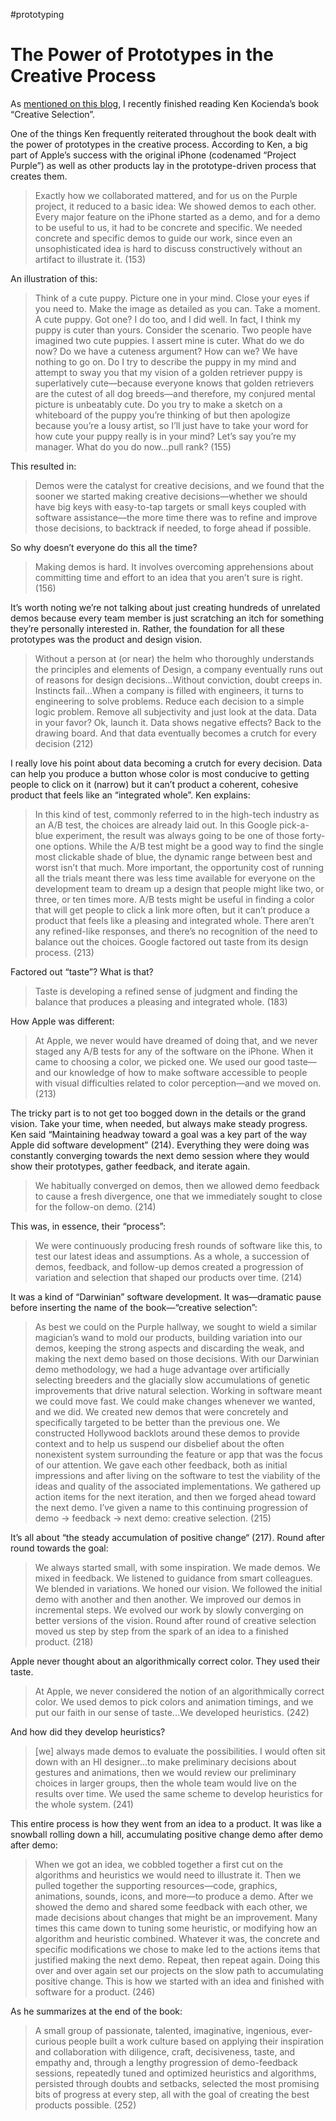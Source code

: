 #prototyping

# The Power of Prototypes in the Creative Process

As [mentioned on this blog](https://blog.jim-nielsen.com/2019/book-notes-creative-selection/), I recently finished reading Ken Kocienda’s book “Creative Selection”.

One of the things Ken frequently reiterated throughout the book dealt with the power of prototypes in the creative process. According to Ken, a big part of Apple’s success with the original iPhone (codenamed “Project Purple”) as well as other products lay in the prototype-driven process that creates them.

> Exactly how we collaborated mattered, and for us on the Purple project, it reduced to a basic idea: We showed demos to each other. Every major feature on the iPhone started as a demo, and for a demo to be useful to us, it had to be concrete and specific. We needed concrete and specific demos to guide our work, since even an unsophisticated idea is hard to discuss constructively without an artifact to illustrate it. (153)

An illustration of this:

> Think of a cute puppy. Picture one in your mind. Close your eyes if you need to. Make the image as detailed as you can. Take a moment. A cute puppy. Got one? I do too, and I did well. In fact, I think my puppy is cuter than yours. Consider the scenario. Two people have imagined two cute puppies. I assert mine is cuter. What do we do now? Do we have a cuteness argument? How can we? We have nothing to go on. Do I try to describe the puppy in my mind and attempt to sway you that my vision of a golden retriever puppy is superlatively cute—because everyone knows that golden retrievers are the cutest of all dog breeds—and therefore, my conjured mental picture is unbeatably cute. Do you try to make a sketch on a whiteboard of the puppy you’re thinking of but then apologize because you’re a lousy artist, so I’ll just have to take your word for how cute your puppy really is in your mind? Let’s say you’re my manager. What do you do now...pull rank? (155)

This resulted in:

> Demos were the catalyst for creative decisions, and we found that the sooner we started making creative decisions—whether we should have big keys with easy-to-tap targets or small keys coupled with software assistance—the more time there was to refine and improve those decisions, to backtrack if needed, to forge ahead if possible.

So why doesn’t everyone do this all the time?

> Making demos is hard. It involves overcoming apprehensions about committing time and effort to an idea that you aren’t sure is right. (156)

It’s worth noting we’re not talking about just creating hundreds of unrelated demos because every team member is just scratching an itch for something they’re personally interested in. Rather, the foundation for all these prototypes was the product and design vision. 

> Without a person at (or near) the helm who thoroughly understands the principles and elements of Design, a company eventually runs out of reasons for design decisions...Without conviction, doubt creeps in. Instincts fail...When a company is filled with engineers, it turns to engineering to solve problems. Reduce each decision to a simple logic problem. Remove all subjectivity and just look at the data. Data in your favor? Ok, launch it. Data shows negative effects? Back to the drawing board. And that data eventually becomes a crutch for every decision (212)

I really love his point about data becoming a crutch for every decision. Data can help you produce a button whose color is most conducive to getting people to click on it (narrow) but it can’t product a coherent, cohesive product that feels like an “integrated whole”. Ken explains:

> In this kind of test, commonly referred to in the high-tech industry as an A/B test, the choices are already laid out. In this Google pick-a-blue experiment, the result was always going to be one of those forty-one options. While the A/B test might be a good way to find the single most clickable shade of blue, the dynamic range between best and worst isn’t that much. More important, the opportunity cost of running all the trials meant there was less time available for everyone on the development team to dream up a design that people might like two, or three, or ten times more. A/B tests might be useful in finding a color that will get people to click a link more often, but it can’t produce a product that feels like a pleasing and integrated whole. There aren’t any refined-like responses, and there’s no recognition of the need to balance out the choices. Google factored out taste from its design process. (213)

Factored out “taste”? What is that?

> Taste is developing a refined sense of judgment and finding the balance that produces a pleasing and integrated whole. (183)

How Apple was different:

> At Apple, we never would have dreamed of doing that, and we never staged any A/B tests for any of the software on the iPhone. When it came to choosing a color, we picked one. We used our good taste—and our knowledge of how to make software accessible to people with visual difficulties related to color perception—and we moved on. (213)

The tricky part is to not get too bogged down in the details or the grand vision. Take your time, when needed, but always make steady progress. Ken said “Maintaining headway toward a goal was a key part of the way Apple did software development” (214). Everything they were doing was constantly converging towards the next demo session where they would show their prototypes, gather feedback, and iterate again.

> We habitually converged on demos, then we allowed demo feedback to cause a fresh divergence, one that we immediately sought to close for the follow-on demo. (214)

This was, in essence, their “process”:

> We were continuously producing fresh rounds of software like this, to test our latest ideas and assumptions. As a whole, a succession of demos, feedback, and follow-up demos created a progression of variation and selection that shaped our products over time. (214)

It was a kind of “Darwinian” software development. It was—dramatic pause before inserting the name of the book—“creative selection”:

> As best we could on the Purple hallway, we sought to wield a similar magician’s wand to mold our products, building variation into our demos, keeping the strong aspects and discarding the weak, and making the next demo based on those decisions. With our Darwinian demo methodology, we had a huge advantage over artificially selecting breeders and the glacially slow accumulations of genetic improvements that drive natural selection. Working in software meant we could move fast. We could make changes whenever we wanted, and we did. We created new demos that were concretely and specifically targeted to be better than the previous one. We constructed Hollywood backlots around these demos to provide context and to help us suspend our disbelief about the often nonexistent system surrounding the feature or app that was the focus of our attention. We gave each other feedback, both as initial impressions and after living on the software to test the viability of the ideas and quality of the associated implementations. We gathered up action items for the next iteration, and then we forged ahead toward the next demo. I’ve given a name to this continuing progression of demo -> feedback -> next demo: creative selection. (215)

It’s all about “the steady accumulation of positive change“ (217). Round after round towards the goal:

> We always started small, with some inspiration. We made demos. We mixed in feedback. We listened to guidance from smart colleagues. We blended in variations. We honed our vision. We followed the initial demo with another and then another. We improved our demos in incremental steps. We evolved our work by slowly converging on better versions of the vision. Round after round of creative selection moved us step by step from the spark of an idea to a finished product. (218)

Apple never thought about an algorithmically correct color. They used their taste.

> At Apple, we never considered the notion of an algorithmically correct color. We used demos to pick colors and animation timings, and we put our faith in our sense of taste...We developed heuristics. (242)

And how did they develop heuristics?

> [we] always made demos to evaluate the possibilities. I would often sit down with an HI designer...to make preliminary decisions about gestures and animations, then we would review our preliminary choices in larger groups, then the whole team would live on the results over time. We used the same scheme to develop heuristics for the whole system. (241)

This entire process is how they went from an idea to a product. It was like a snowball rolling down a hill, accumulating positive change demo after demo after demo:

> When we got an idea, we cobbled together a first cut on the algorithms and heuristics we would need to illustrate it. Then we pulled together the supporting resources—code, graphics, animations, sounds, icons, and more—to produce a demo. After we showed the demo and shared some feedback with each other, we made decisions about changes that might be an improvement. Many times this came down to tuning some heuristic, or modifying how an algorithm and heuristic combined. Whatever it was, the concrete and specific modifications we chose to make led to the actions items that justified making the next demo. Repeat, then repeat again. Doing this over and over again set our projects on the slow path to accumulating positive change. This is how we started with an idea and finished with software for a product. (246)

As he summarizes at the end of the book:

> A small group of passionate, talented, imaginative, ingenious, ever-curious people built a work culture based on applying their inspiration and collaboration with diligence, craft, decisiveness, taste, and empathy and, through a lengthy progression of demo-feedback sessions, repeatedly tuned and optimized heuristics and algorithms, persisted through doubts and setbacks, selected the most promising bits of progress at every step, all with the goal of creating the best products possible. (252)

